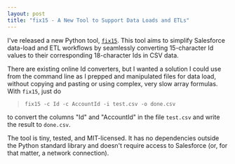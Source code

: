 ```yaml
---
layout: post
title: "fix15 - A New Tool to Support Data Loads and ETLs"
---
```


I've released a new Python tool, [`fix15`](https://github.com/davidmreed/fix15). This tool aims to simplify Salesforce data-load and ETL workflows by seamlessly converting 15-character Id values to their corresponding 18-character Ids in CSV data.

There are existing online Id converters, but I wanted a solution I could use from the command line as I prepped and manipulated files for data load, without copying and pasting or using complex, very slow array formulas. With `fix15`, just do

> `fix15 -c Id -c AccountId -i test.csv -o done.csv`

to convert the columns "Id" and "AccountId" in the file `test.csv` and write the result to `done.csv`.

The tool is tiny, tested, and MIT-licensed. It has no dependencies outside the Python standard library and doesn't require access to Salesforce (or, for that matter, a network connection).